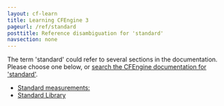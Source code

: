 ```yaml
---
layout: cf-learn
title: Learning CFEngine 3
pageurl: /ref/standard
posttitle: Reference disambiguation for 'standard'
navsection: none
---
```


The term 'standard' could refer to several sections in the documentation. Please choose one below, or
[search the CFEngine documentation for 'standard'](http://cfengine.com/docs/3.5/search.html?q=standard).

- [Standard measurements:](http://cfengine.com/docs/3.5/reference-components-cfmonitord.html#standard-measurements)
- [Standard Library](http://cfengine.com/docs/3.5/reference-standard-library.html#standard-library)
